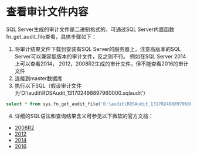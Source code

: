 # 查看审计文件内容

SQL Server生成的审计文件是二进制格式的，可通过SQL Server内置函数fn_get_audit_file查看，具体步骤如下：

1. 将审计结果文件下载到安装有SQL Server的服务器上，注意高版本的SQL Server可以兼容低版本的审计文件，反之则不行。 例如在SQL Server 2014上可以查看2014， 2012，2008R2生成的审计文件，但不能查看2016的审计文件
2. 连接到master数据库
3. 执行以下SQL（假设审计文件为‘D:\audit\RDSAudit_131702498897960000.sqlaudit’）
```SQL
select * from sys.fn_get_audit_file('D:\audit\RDSAudit_131702498897960000.sqlaudit',NULL, NULL)
```
4. 详细的SQL语法和查询结果含义可参见以下微软的官方文档：
- [2008R2](https://docs.microsoft.com/zh-cn/previous-versions/sql/sql-server-2008-r2/cc280765%28v%3dsql.105%29)
- [2012](https://docs.microsoft.com/zh-cn/previous-versions/sql/sql-server-2012/cc280765%28v%3dsql.110%29)
- [2014](https://technet.microsoft.com/zh-cn/library/cc280765\(v=sql.120\).aspx)
- [2016](https://docs.microsoft.com/zh-cn/sql/relational-databases/system-functions/sys-fn-get-audit-file-transact-sql?view=sql-server-2016)


